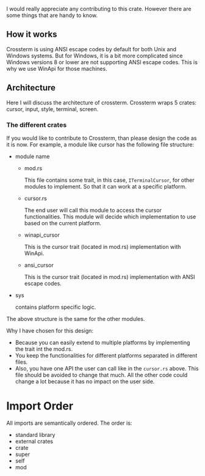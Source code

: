 I would really appreciate any contributing to this crate. However there are some things that are handy to know.

## How it works
Crossterm is using ANSI escape codes by default for both Unix and Windows systems. 
But for Windows, it is a bit more complicated since Windows versions 8 or lower are not supporting ANSI escape codes. 
This is why we use WinApi for those machines. 

## Architecture
Here I will discuss the architecture of crossterm. 
Crossterm wraps 5 crates: cursor, input, style, terminal, screen. 

### The different crates

If you would like to contribute to Crossterm, than please design the code as it is now. 
For example, a module like cursor has the following file structure:

- module name
    - mod.rs
    
      This file contains some trait, in this case, `ITerminalCursor`, for other modules to implement. So that it can work at a specific platform.
      
    - cursor.rs
    
      The end user will call this module to access the cursor functionalities. This module will decide which implementation to use based on the current platform.
    - winapi_cursor
    
      This is the cursor trait (located in mod.rs) implementation with WinApi.
    - ansi_cursor
    
      This is the cursor trait (located in mod.rs) implementation with ANSI escape codes.
 - sys
 
    contains platform specific logic.
  
The above structure is the same for the other modules. 

Why I have chosen for this design:
- Because you can easily extend to multiple platforms by implementing the trait int the mod.rs.
- You keep the functionalities for different platforms separated in different files. 
- Also, you have one API the user can call like in the `cursor.rs` above. This file should be avoided to change that much. All the other code could change a lot because it has no impact on the user side.

# Import Order
All imports are semantically ordered. The order is:

- standard library
- external crates
- crate
- super
- self
- mod